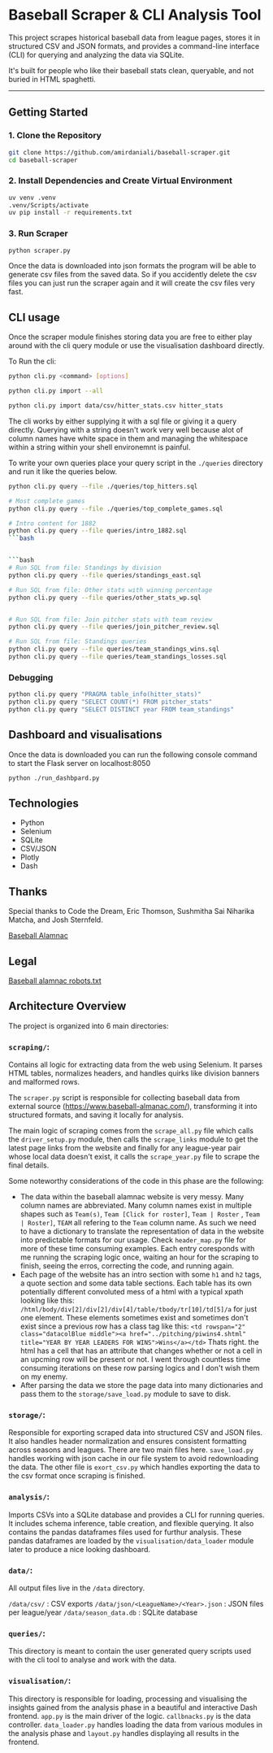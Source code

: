 # Baseball Scraper & CLI Analysis Tool

This project scrapes historical baseball data from league pages, stores it in structured CSV and JSON formats, and provides a command-line interface (CLI) for querying and analyzing the data via SQLite.

It's built for people who like their baseball stats clean, queryable, and not buried in HTML spaghetti.

---

## Getting Started

### 1. Clone the Repository

```bash
git clone https://github.com/amirdaniali/baseball-scraper.git
cd baseball-scraper
```

### 2. Install Dependencies and Create Virtual Environment

```bash
uv venv .venv
.venv/Scripts/activate
uv pip install -r requirements.txt
```


### 3. Run Scraper

```bash
python scraper.py
```

Once the data is downloaded into json formats the program will be able to generate csv files from the saved data. So if you accidently delete the csv files you can just run the scraper again and it will create the csv files very fast.

## CLI usage

Once the scraper module finishes storing data you are free to either play around with the cli query module or use the visualisation dashboard directly.

To Run the cli:
```bash
python cli.py <command> [options]

python cli.py import --all

python cli.py import data/csv/hitter_stats.csv hitter_stats
```

The cli works by either supplying it with a sql file or giving it a query directly. Querying with a string doesn't work very well because alot of column names have white space in them and managing the whitespace within a string within your shell environemnt is painful.

To write your own queries place your query script in the `./queries` directory and run it like the queries below.


```bash
python cli.py query --file ./queries/top_hitters.sql

# Most complete games
python cli.py query --file ./queries/top_complete_games.sql

# Intro content for 1882
python cli.py query --file queries/intro_1882.sql
```bash


```bash
# Run SQL from file: Standings by division
python cli.py query --file queries/standings_east.sql

# Run SQL from file: Other stats with winning percentage
python cli.py query --file queries/other_stats_wp.sql
```

```bash

# Run SQL from file: Join pitcher stats with team review
python cli.py query --file queries/join_pitcher_review.sql
```


```bash
# Run SQL from file: Standings queries
python cli.py query --file queries/team_standings_wins.sql
python cli.py query --file queries/team_standings_losses.sql
```


### Debugging
```bash
python cli.py query "PRAGMA table_info(hitter_stats)"
python cli.py query "SELECT COUNT(*) FROM pitcher_stats"
python cli.py query "SELECT DISTINCT year FROM team_standings"
```

## Dashboard and visualisations

Once the data is downloaded you can run the following console command to start the Flask server on localhost:8050

```bash
python ./run_dashbpard.py
```

## Technologies

- Python
- Selenium
- SQLite
- CSV/JSON
- Plotly
- Dash

## Thanks

Special thanks to Code the Dream, Eric Thomson, Sushmitha Sai Niharika Matcha, and Josh Sternfeld.

[Baseball Alamnac](https://www.baseball-almanac.com/)

## Legal

[Baseball alamnac robots.txt](https://www.baseball-almanac.com/robots.txt)


## Architecture Overview

The project is organized into 6 main directories:

### `scraping/`:

Contains all logic for extracting data from the web using Selenium. It parses HTML tables, normalizes headers, and handles quirks like division banners and malformed rows. 

The `scraper.py` script is responsible for collecting baseball data from external source (https://www.baseball-almanac.com/), transforming it into structured formats, and saving it locally for analysis.

The main logic of scraping comes from the `scrape_all.py` file which calls the `driver_setup.py` module, then calls the `scrape_links` module to get the latest page links from the website and finally for any league-year pair whose local data doesn't exist, it calls the `scrape_year.py` file to scrape the final details.

Some noteworthy considerations of the code in this phase are the following:

- The data within the baseball alamnac website is very messy. Many column names are abbreviated. Many column names exist in multiple shapes such as `Team(s)`, `Team [Click for roster]`, `Team | Roster` , `Team | Roster]`, `TEAM` all refering to the `Team` column name. As such we need to have a dictionary to translate the representation of data in the website into predictable formats for our usage. Check `header_map.py` file for more of these time consuming examples. Each entry coresponds with me running the scraping logic once, waiting an hour for the scraping to finish, seeing the erros, correcting the code, and running again. 
- Each page of the website has an intro section with some `h1` and `h2` tags, a quote section and some data table sections. Each table has its own potentially different convoluted mess of a html with a typical xpath looking like this: `/html/body/div[2]/div[2]/div[4]/table/tbody/tr[10]/td[5]/a` for just one element. These elements sometimes exist and sometimes don't exist since a previous row has a class tag like this: `<td rowspan="2" class="datacolBlue middle"><a href="../pitching/piwins4.shtml" title="YEAR BY YEAR LEADERS FOR WINS">Wins</a></td>` Thats right. the html has a cell that has an attribute that changes whether or not a cell in an upcming row will be present or not. I went through countless time consuming iterations on these row parsing logics and I don't wish them on my enemy.
- After parsing the data we store the page data into many dictionaries and pass them to the `storage/save_load.py` module to save to disk.

### `storage/`:

Responsible for exporting scraped data into structured CSV and JSON files. It also handles header normalization and ensures consistent formatting across seasons and leagues. There are two main files here. `save_load.py` handles working with json cache in our file system to avoid redownloading the data. The other file is `exort_csv.py` which handles exporting the data to the csv format once scraping is finished.


### `analysis/`: 

Imports CSVs into a SQLite database and provides a CLI for running queries. It includes schema inference, table creation, and flexible querying. It also contains the pandas dataframes files used for furthur analysis. These pandas dataframes are loaded by the `visualisation/data_loader` module later to produce a nice looking dashboard.

### `data/`:

All output files live in the `/data` directory. 

`/data/csv/` : CSV exports
`/data/json/<LeagueName>/<Year>.json` : JSON files per league/year
`/data/season_data.db` : SQLite database


### `queries/`:

This directory is meant to contain the user generated query scripts used with the cli tool to analyse and work with the data.

### `visualisation/`:

This directory is responsible for loading, processing and visualising the insights gained from the analysis phase in a beautiful and interactive Dash frontend. `app.py` is the main driver of the logic. `callbnacks.py` is the data controller. `data_loader.py` handles loading the data from various modules in the analysis phase and `layout.py` handles displaying all results in the frontend.  